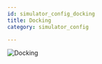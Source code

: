 ```yaml
---
id: simulator_config_docking
title: Docking
category: simulator_config

---
```


![Docking](/img/simulator_config_docking.jpg)
